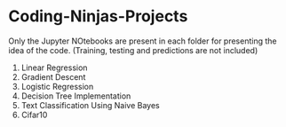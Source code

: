 # Coding-Ninjas-Projects

Only the Jupyter NOtebooks are present in each folder for presenting the idea of the code. (Training, testing and predictions are not included)

1. Linear Regression
2. Gradient Descent
3. Logistic Regression
4. Decision Tree Implementation
5. Text Classification Using Naive Bayes
6. Cifar10
